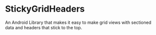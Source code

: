 StickyGridHeaders
=================

An Android Library that makes it easy to make grid views with sectioned data and headers that stick to the top.